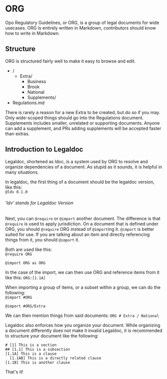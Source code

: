 # ORG
Opo Regulatory Guidelines, or ORG, is a group of legal documents for wide usecases. ORG is entirely written in Markdown, contributors should know how to write in Markdown.
## Structure
ORG is structured fairly well to make it easy to browse and edit.
- /
  - Extra/
    - Business
    - Brook
    - National
    - Supplements/
- Regulations.md

There is rarely a reason for a new Extra to be created, but do so if you may. Only wide-scoped things should go into the Regulations document.
Supplements includes smaller, unrelated or supporting documents. Anyone can add a supplement, and PRs adding supplements will be accepted faster than extras. 
## Introduction to Legaldoc
Legaldoc, shortened as ldoc, is a system used by ORG to resolve and organize dependencies of a document. As stupid as it sounds, it is helpful in many situations.

In legaldoc, the first thing of a document should be the legaldoc version, like this:<br>
`@ldv 0.1.0`<br>
###### 'ldv' stands for Legaldoc Version

Next, you can `@require` or `@import` another document. The difference is that `@require` is used to apply jurisdiction. On a document that is defined under ORG, you should `@require` ORG instead of `@import`ing it.
`@import` is better suited for use. If you are talking about an item and directly referencing things from it, you should `@import` it.

Both are used like this:<br>
`@require ORG`

`@import ORG as ORG`

In the case of the import, we can then use ORG and reference items from it like this: `ORG:[1.1A]`

When importing a group of items, or a subset within a group, we can do the following:<br>
`@import #ORG`

`@import #ORG/Extra`

We can then mention things from said documents: `ORG # Extra / National`

Legaldoc also enforces how you organize your document. While organizing a document differently does not make it invalid Legaldoc, it is recommended to structure your document like the following:
```
# [1] This is a section
## [1.1] This is a subsection
[1.1A] This is a clause
  [1.1AB] This is a directly related clause
[1.1B] This is another clause
```
That's it!
